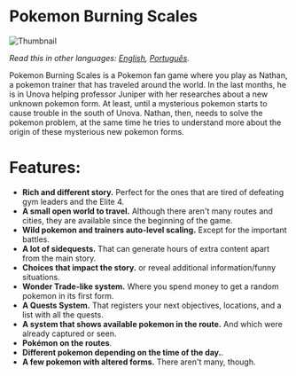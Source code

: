 # Pokemon Burning Scales

![Thumbnail](https://user-images.githubusercontent.com/64505839/126537600-ea1142b8-32a6-4646-a451-77852e4e190a.png)

*Read this in other languages: [English](README.md), [Português](README.pt.md).*

Pokemon Burning Scales is a Pokemon fan game where you play as Nathan, a pokemon trainer that has traveled around the world. In the last months, he is in Unova helping professor Juniper with her researches about a new unknown pokemon form. At least, until a mysterious pokemon starts to cause trouble in the south of Unova. Nathan, then, needs to solve the pokemon problem, at the same time he tries to understand more about the origin of these mysterious new pokemon forms.

# Features:
* **Rich and different story.** Perfect for the ones that are tired of defeating gym leaders and the Elite 4.
* **A small open world to travel.** Although there aren't many routes and cities, they are available since the beginning of the game.
* **Wild pokemon and trainers auto-level scaling.** Except for the important battles.
* **A lot of sidequests.** That can generate hours of extra content apart from the main story.
* **Choices that impact the story.** or reveal additional information/funny situations.
* **Wonder Trade-like system.** Where you spend money to get a random pokemon in its first form.
* **A Quests System.** That registers your next objectives, locations, and a list with all the quests.
* **A system that shows available pokemon in the route.** And which were already captured or seen.
* **Pokémon on the routes**.
* **Different pokemon depending on the time of the day.**.
* **A few pokemon with altered forms.** There aren't many, though.
